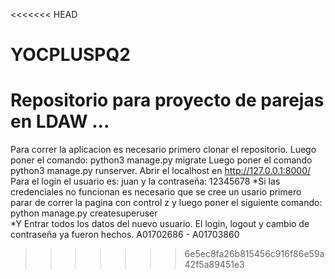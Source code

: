 <<<<<<< HEAD
# YOCPLUSPQ2
Repositorio para proyecto de parejas en LDAW
...
=======
Para correr la aplicacion es necesario primero clonar el repositorio.
Luego poner el comando: python3 manage.py migrate
Luego poner el comando python3 manage.py runserver.
Abrir el localhost en http://127.0.0.1:8000/
Para el login el usuario es: juan y la contraseña: 12345678
*Si las credenciales no funcionan es necesario que se cree un usario primero parar de correr la pagina con control z y luego poner el siguiente comando: python manage.py createsuperuser  
*Y Entrar todos los datos del nuevo usuario.
El login, logout y cambio de contraseña ya fueron hechos.
A01702686 - A01703860
>>>>>>> 6e5ec8fa26b815456c916f86e59a42f5a89451e3
